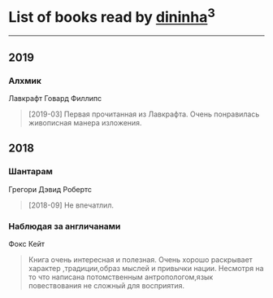 # List of books read by [dininha](https://www.facebook.com/profile.php?id=10201286419319569)<sup>3</sup>
---

## 2019

### Алхмик
Лавкрафт Говард Филлипс
> [2019-03] Первая прочитанная из Лавкрафта. Очень понравилась живописная манера изложения.



## 2018

### Шантарам
Грегори Дэвид Робертс
> [2018-09] Не впечатлил.


### Наблюдая за англичанами
Фокс Кейт
> Книга очень интересная и полезная. Очень хорошо раскрывает характер ,традиции,образ мыслей  и привычки нации. Несмотря на то что написана потомственным антропологом,язык повествования не сложный для восприятия.



